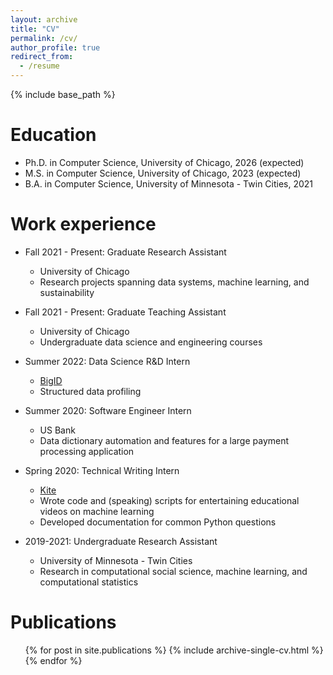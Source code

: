 ```yaml
---
layout: archive
title: "CV"
permalink: /cv/
author_profile: true
redirect_from:
  - /resume
---
```


{% include base_path %}

Education
======
* Ph.D. in Computer Science, University of Chicago, 2026 (expected)
* M.S. in Computer Science, University of Chicago, 2023 (expected)
* B.A. in Computer Science, University of Minnesota - Twin Cities, 2021

Work experience
======
* Fall 2021 - Present: Graduate Research Assistant
  * University of Chicago
  * Research projects spanning data systems, machine learning, and sustainability
 
* Fall 2021 - Present: Graduate Teaching Assistant
  * University of Chicago
  * Undergraduate data science and engineering courses

* Summer 2022: Data Science R&D Intern
  * [BigID](https://bigid.com/)
  * Structured data profiling

* Summer 2020: Software Engineer Intern
  * US Bank
  * Data dictionary automation and features for a large payment processing application

* Spring 2020: Technical Writing Intern
  * [Kite](https://www.kite.com/)
  * Wrote code and (speaking) scripts for entertaining educational videos on machine learning 
  * Developed documentation for common Python questions 

* 2019-2021: Undergraduate Research Assistant
  * University of Minnesota - Twin Cities
  * Research in computational social science, machine learning, and computational statistics
  

Publications
======
  <ul>{% for post in site.publications %}
    {% include archive-single-cv.html %}
  {% endfor %}</ul>
  
<!-- Talks
======
  <ul>{% for post in site.talks %}
    {% include archive-single-talk-cv.html %}
  {% endfor %}</ul> -->
  
<!-- Teaching
======
  <ul>{% for post in site.teaching %}
    {% include archive-single-cv.html %}
  {% endfor %}</ul> -->
  
<!-- Service and leadership
======
* Currently signed in to 43 different slack teams -->
